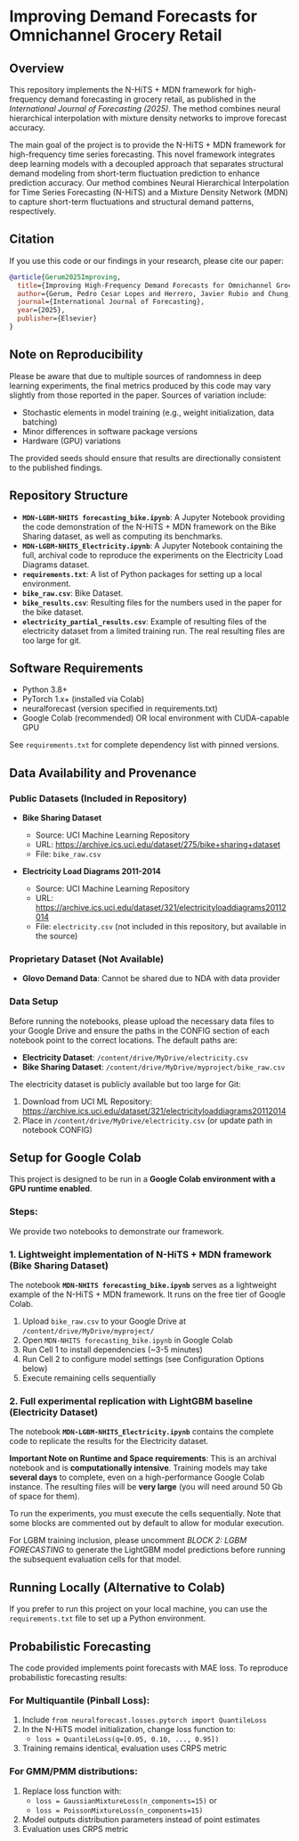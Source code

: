 # Improving Demand Forecasts for Omnichannel Grocery Retail

## Overview
This repository implements the N-HiTS + MDN framework for high-frequency demand forecasting in grocery retail, as published in the *International Journal of Forecasting (2025)*. The method combines neural hierarchical interpolation with mixture density networks to improve forecast accuracy.

The main goal of the project is to provide the N-HiTS + MDN framework for high-frequency time series forecasting. This novel framework integrates deep learning models with a decoupled approach that separates structural demand modeling from short-term fluctuation prediction to enhance prediction accuracy. Our method combines Neural Hierarchical Interpolation for Time Series Forecasting (N-HiTS) and a Mixture Density Network (MDN) to capture short-term fluctuations and structural demand patterns, respectively.

## Citation

If you use this code or our findings in your research, please cite our paper:

```bibtex
@article{Gerum2025Improving,
  title={Improving High-Frequency Demand Forecasts for Omnichannel Grocery Retail},
  author={Gerum, Pedro Cesar Lopes and Herrero, Javier Rubio and Chung, Moonwon and Giaretti, Matteo},
  journal={International Journal of Forecasting},
  year={2025},
  publisher={Elsevier}
}
```

## Note on Reproducibility

Please be aware that due to multiple sources of randomness in deep learning experiments, the final metrics produced by this code may vary slightly from those reported in the paper. Sources of variation include:

- Stochastic elements in model training (e.g., weight initialization, data batching)
- Minor differences in software package versions
- Hardware (GPU) variations

The provided seeds should ensure that results are directionally consistent to the published findings.

## Repository Structure

- **`MDN-LGBM-NHITS forecasting_bike.ipynb`**: A Jupyter Notebook providing the code demonstration of the N-HiTS + MDN framework on the Bike Sharing dataset, as well as computing its benchmarks.
- **`MDN-LGBM-NHITS_Electricity.ipynb`**: A Jupyter Notebook containing the full, archival code to reproduce the experiments on the Electricity Load Diagrams dataset.
- **`requirements.txt`**: A list of Python packages for setting up a local environment.
- **`bike_raw.csv`**: Bike Dataset.
- **`bike_results.csv`**: Resulting files for the numbers used in the paper for the bike dataset.
- **`electricity_partial_results.csv`**: Example of resulting files of the electricity dataset from a limited training run. The real resulting files are too large for git.

## Software Requirements
- Python 3.8+
- PyTorch 1.x+ (installed via Colab)
- neuralforecast (version specified in requirements.txt)
- Google Colab (recommended) OR local environment with CUDA-capable GPU

See `requirements.txt` for complete dependency list with pinned versions.

## Data Availability and Provenance

### Public Datasets (Included in Repository)
- **Bike Sharing Dataset**
  - Source: UCI Machine Learning Repository
  - URL: https://archive.ics.uci.edu/dataset/275/bike+sharing+dataset
  - File: `bike_raw.csv`
  
- **Electricity Load Diagrams 2011-2014**
  - Source: UCI Machine Learning Repository  
  - URL: https://archive.ics.uci.edu/dataset/321/electricityloaddiagrams20112014
  - File: `electricity.csv` (not included in this repository, but available in the source)

### Proprietary Dataset (Not Available)
- **Glovo Demand Data**: Cannot be shared due to NDA with data provider

### Data Setup

Before running the notebooks, please upload the necessary data files to your Google Drive and ensure the paths in the CONFIG section of each notebook point to the correct locations. The default paths are:

- **Electricity Dataset**: `/content/drive/MyDrive/electricity.csv`
- **Bike Sharing Dataset**: `/content/drive/MyDrive/myproject/bike_raw.csv`

The electricity dataset is publicly available but too large for Git:

1. Download from UCI ML Repository: https://archive.ics.uci.edu/dataset/321/electricityloaddiagrams20112014
2. Place in `/content/drive/MyDrive/electricity.csv` (or update path in notebook CONFIG)

## Setup for Google Colab

This project is designed to be run in a **Google Colab environment with a GPU runtime enabled**.

### Steps:

We provide two notebooks to demonstrate our framework.

### 1. Lightweight implementation of N-HiTS + MDN framework (Bike Sharing Dataset)

The notebook **`MDN-NHITS forecasting_bike.ipynb`** serves as a lightweight example of the N-HiTS + MDN framework. It runs on the free tier of Google Colab.

1. Upload `bike_raw.csv` to your Google Drive at `/content/drive/MyDrive/myproject/`
2. Open `MDN-NHITS forecasting_bike.ipynb` in Google Colab
3. Run Cell 1 to install dependencies (~3-5 minutes)
4. Run Cell 2 to configure model settings (see Configuration Options below)
5. Execute remaining cells sequentially

### 2. Full experimental replication with LightGBM baseline (Electricity Dataset)

The notebook **`MDN-LGBM-NHITS_Electricity.ipynb`** contains the complete code to replicate the results for the Electricity dataset.

**Important Note on Runtime and Space requirements**: This is an archival notebook and is **computationally intensive**. Training models may take **several days** to complete, even on a high-performance Google Colab instance. The resulting files will be **very large** (you will need around 50 Gb of space for them).

To run the experiments, you must execute the cells sequentially. Note that some blocks are commented out by default to allow for modular execution.

For LGBM training inclusion, please uncomment *BLOCK 2: LGBM FORECASTING* to generate the LightGBM model predictions before running the subsequent evaluation cells for that model.

## Running Locally (Alternative to Colab)

If you prefer to run this project on your local machine, you can use the `requirements.txt` file to set up a Python environment.

## Probabilistic Forecasting

The code provided implements point forecasts with MAE loss. To reproduce probabilistic forecasting results:

### For Multiquantile (Pinball Loss):
1. Include `from neuralforecast.losses.pytorch import QuantileLoss`
1. In the N-HiTS model initialization, change loss function to:
   - `loss = QuantileLoss(q=[0.05, 0.10, ..., 0.95])`
2. Training remains identical, evaluation uses CRPS metric

### For GMM/PMM distributions:
1. Replace loss function with:
   - `loss = GaussianMixtureLoss(n_components=15)` or
   - `loss = PoissonMixtureLoss(n_components=15)`
2. Model outputs distribution parameters instead of point estimates
3. Evaluation uses CRPS metric

